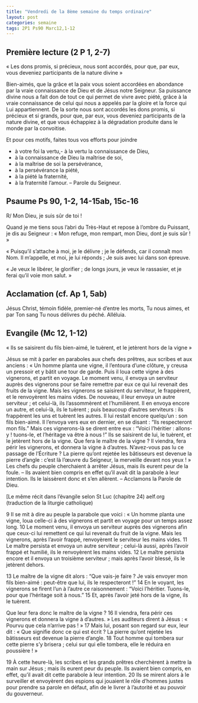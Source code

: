```yaml
---
title: "Vendredi de la 8ème semaine du temps ordinaire"
layout: post
categories: semaine
tags: 2P1 Ps90 Marc12,1-12 
---
```


## Première lecture (2 P 1, 2-7)
« Les dons promis, si précieux, nous sont accordés,
pour que, par eux, vous deveniez participants de la nature divine »

Bien-aimés, que la grâce et la paix vous soient accordées en abondance
par la vraie connaissance de Dieu et de Jésus notre Seigneur.
Sa puissance divine nous a fait don de tout ce qui permet de vivre avec piété,
grâce à la vraie connaissance de celui qui nous a appelés par la gloire et la force qui Lui appartiennent.
De la sorte nous sont accordés les dons promis, si précieux et si grands,
pour que, par eux, vous deveniez participants de la nature divine,
et que vous échappiez à la dégradation produite dans le monde par la convoitise.

Et pour ces motifs, faites tous vos efforts pour joindre 
-	à votre foi la vertu,-	à la vertu la connaissance de Dieu,
-	à la connaissance de Dieu la maîtrise de soi,
-	à la maîtrise de soi la persévérance,
-	à la persévérance la piété,
-	à la piété la fraternité,
-	à la fraternité l’amour.
            – Parole du Seigneur.

## Psaume Ps 90, 1-2, 14-15ab, 15c-16
R/ Mon Dieu, je suis sûr de toi !

Quand je me tiens sous l’abri du Très-Haut
et repose à l’ombre du Puissant,
je dis au Seigneur : « Mon refuge,
mon rempart, mon Dieu, dont je suis sûr ! »

« Puisqu’il s’attache à moi, je le délivre ;
je le défends, car il connaît mon Nom.
Il m’appelle, et moi, je lui réponds ;
Je suis avec lui dans son épreuve.

« Je veux le libérer, le glorifier ;
de longs jours, je veux le rassasier,
et je ferai qu’il voie mon salut. »

## Acclamation (cf. Ap 1, 5ab)
Jésus Christ, témoin fidèle, premier-né d’entre les morts, 
Tu nous aimes, et par Ton sang Tu nous délivres du péché.
Alléluia.

## Evangile (Mc 12, 1-12)
« Ils se saisirent du fils bien-aimé, le tuèrent, et le jetèrent hors de la vigne »

Jésus se mit à parler en paraboles aux chefs des prêtres, aux scribes et aux anciens :
« Un homme planta une vigne, il l’entoura d’une clôture, y creusa un pressoir et y bâtit une tour de garde.
Puis il loua cette vigne à des vignerons, et partit en voyage.
Le moment venu, il envoya un serviteur auprès des vignerons
pour se faire remettre par eux ce qui lui revenait des fruits de la vigne.
Mais les vignerons se saisirent du serviteur, le frappèrent, et le renvoyèrent les mains vides.
De nouveau, il leur envoya un autre serviteur ; et celui-là, ils l’assommèrent et l’humilièrent.
Il en envoya encore un autre, et celui-là, ils le tuèrent ;
puis beaucoup d’autres serviteurs : ils frappèrent les uns et tuèrent les autres.
Il lui restait encore quelqu’un : son fils bien-aimé.
Il l’envoya vers eux en dernier, en se disant : “Ils respecteront mon fils.”
Mais ces vignerons-là se dirent entre eux :
“Voici l’héritier : allons-y ! tuons-le, et l’héritage va être à nous !”
Ils se saisirent de lui, le tuèrent, et le jetèrent hors de la vigne.
Que fera le maître de la vigne ? Il viendra, fera périr les vignerons, et donnera la vigne à d’autres.
N’avez-vous pas lu ce passage de l’Écriture ?
La pierre qu’ont rejetée les bâtisseurs est devenue la pierre d’angle :
c’est là l’œuvre du Seigneur, la merveille devant nos yeux ! »
Les chefs du peuple cherchaient à arrêter Jésus, mais ils eurent peur de la foule.
– Ils avaient bien compris en effet qu’il avait dit la parabole à leur intention.
Ils le laissèrent donc et s’en allèrent.
            – Acclamons la Parole de Dieu.

[Le même récit dans l’évangile selon St Luc (chapitre 24)
aelf.org (traduction de la liturgie catholique)
 
9 Il se mit à dire au peuple la parabole que voici : 
« Un homme planta une vigne, loua celle-ci à des vignerons et partit en voyage pour un temps assez long. 
10 Le moment venu, il envoya un serviteur auprès des vignerons 
afin que ceux-ci lui remettent ce qui lui revenait du fruit de la vigne. 
Mais les vignerons, après l’avoir frappé, renvoyèrent le serviteur les mains vides.
11 Le maître persista et envoya un autre serviteur ; 
celui-là aussi, après l’avoir frappé et humilié, ils le renvoyèrent les mains vides. 
12 Le maître persista encore et il envoya un troisième serviteur ; 
mais après l’avoir blessé, ils le jetèrent dehors. 

13 Le maître de la vigne dit alors : “Que vais-je faire ? 
Je vais envoyer mon fils bien-aimé : peut-être que lui, ils le respecteront !”
14 En le voyant, les vignerons se firent l’un à l’autre ce raisonnement : 
“Voici l’héritier. Tuons-le, pour que l’héritage soit à nous.” 
15 Et, après l’avoir jeté hors de la vigne, ils le tuèrent. 

Que leur fera donc le maître de la vigne ? 16 Il viendra, fera périr ces vignerons et donnera la vigne à d’autres. » 
Les auditeurs dirent à Jésus : « Pourvu que cela n’arrive pas ! »
17 Mais lui, posant son regard sur eux, leur dit : 
« Que signifie donc ce qui est écrit ? La pierre qu’ont rejetée les bâtisseurs est devenue la pierre d’angle.
18 Tout homme qui tombera sur cette pierre s’y brisera ; celui sur qui elle tombera, elle le réduira en poussière ! » 

19 À cette heure-là, les scribes et les grands prêtres cherchèrent à mettre la main sur Jésus ;
mais ils eurent peur du peuple. Ils avaient bien compris, en effet, qu’il avait dit cette parabole à leur intention. 
20 Ils se mirent alors à le surveiller et envoyèrent des espions 
qui jouaient le rôle d’hommes justes pour prendre sa parole en défaut, 
afin de le livrer à l’autorité et au pouvoir du gouverneur.

